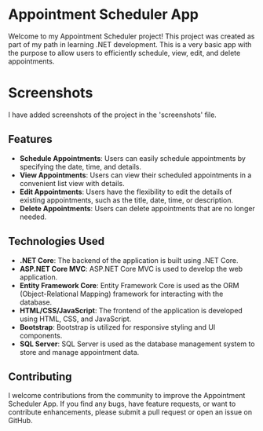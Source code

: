 # Appointment Scheduler App

Welcome to my Appointment Scheduler project! This project was created as part of my path in learning .NET development. This is a very basic app with the purpose to allow users to efficiently schedule, view, edit, and delete appointments.

# Screenshots
I have added screenshots of the project in the 'screenshots' file. 

## Features

- **Schedule Appointments**: Users can easily schedule appointments by specifying the date, time, and details.
- **View Appointments**: Users can view their scheduled appointments in a convenient list view with details.
- **Edit Appointments**: Users have the flexibility to edit the details of existing appointments, such as the title, date, time, or description.
- **Delete Appointments**: Users can delete appointments that are no longer needed.

## Technologies Used

- **.NET Core**: The backend of the application is built using .NET Core.
- **ASP.NET Core MVC**: ASP.NET Core MVC is used to develop the web application.
- **Entity Framework Core**: Entity Framework Core is used as the ORM (Object-Relational Mapping) framework for interacting with the database.
- **HTML/CSS/JavaScript**: The frontend of the application is developed using HTML, CSS, and JavaScript.
- **Bootstrap**: Bootstrap is utilized for responsive styling and UI components.
- **SQL Server**: SQL Server is used as the database management system to store and manage appointment data.

## Contributing

I welcome contributions from the community to improve the Appointment Scheduler App. If you find any bugs, have feature requests, or want to contribute enhancements, please submit a pull request or open an issue on GitHub.
